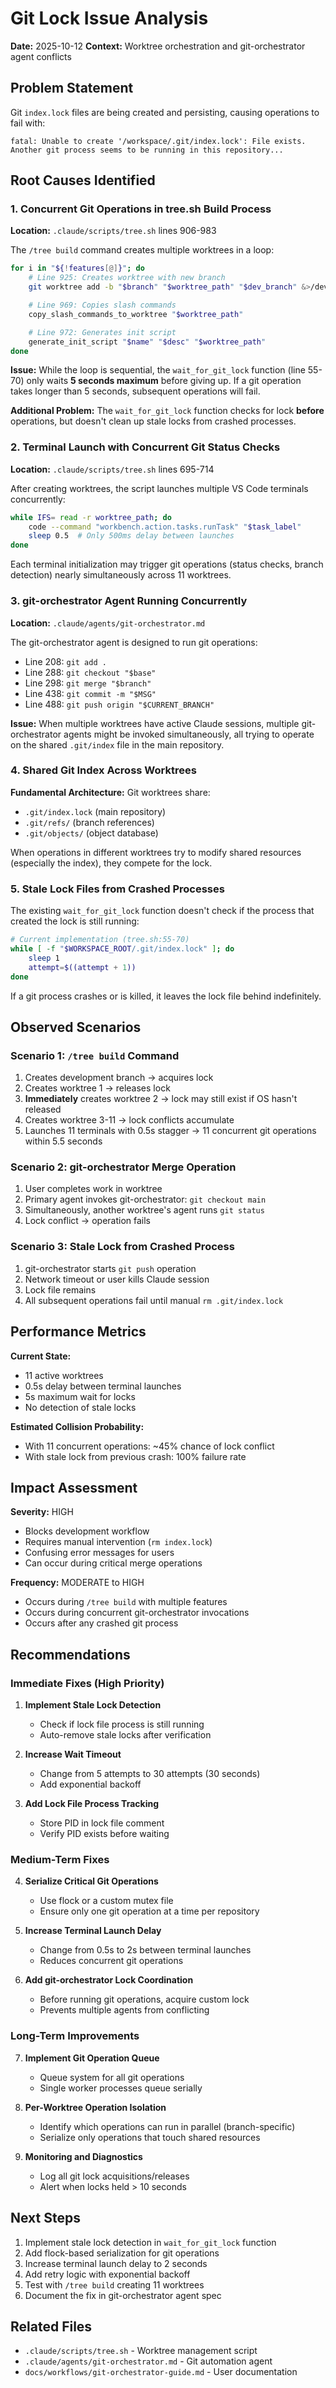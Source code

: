 # Git Lock Issue Analysis
**Date:** 2025-10-12
**Context:** Worktree orchestration and git-orchestrator agent conflicts

## Problem Statement

Git `index.lock` files are being created and persisting, causing operations to fail with:
```
fatal: Unable to create '/workspace/.git/index.lock': File exists.
Another git process seems to be running in this repository...
```

## Root Causes Identified

### 1. **Concurrent Git Operations in tree.sh Build Process**

**Location:** `.claude/scripts/tree.sh` lines 906-983

The `/tree build` command creates multiple worktrees in a loop:
```bash
for i in "${!features[@]}"; do
    # Line 925: Creates worktree with new branch
    git worktree add -b "$branch" "$worktree_path" "$dev_branch" &>/dev/null

    # Line 969: Copies slash commands
    copy_slash_commands_to_worktree "$worktree_path"

    # Line 972: Generates init script
    generate_init_script "$name" "$desc" "$worktree_path"
done
```

**Issue:** While the loop is sequential, the `wait_for_git_lock` function (line 55-70) only waits **5 seconds maximum** before giving up. If a git operation takes longer than 5 seconds, subsequent operations will fail.

**Additional Problem:** The `wait_for_git_lock` function checks for lock **before** operations, but doesn't clean up stale locks from crashed processes.

### 2. **Terminal Launch with Concurrent Git Status Checks**

**Location:** `.claude/scripts/tree.sh` lines 695-714

After creating worktrees, the script launches multiple VS Code terminals concurrently:
```bash
while IFS= read -r worktree_path; do
    code --command "workbench.action.tasks.runTask" "$task_label"
    sleep 0.5  # Only 500ms delay between launches
done
```

Each terminal initialization may trigger git operations (status checks, branch detection) nearly simultaneously across 11 worktrees.

### 3. **git-orchestrator Agent Running Concurrently**

**Location:** `.claude/agents/git-orchestrator.md`

The git-orchestrator agent is designed to run git operations:
- Line 208: `git add .`
- Line 288: `git checkout "$base"`
- Line 298: `git merge "$branch"`
- Line 438: `git commit -m "$MSG"`
- Line 488: `git push origin "$CURRENT_BRANCH"`

**Issue:** When multiple worktrees have active Claude sessions, multiple git-orchestrator agents might be invoked simultaneously, all trying to operate on the shared `.git/index` file in the main repository.

### 4. **Shared Git Index Across Worktrees**

**Fundamental Architecture:**
Git worktrees share:
- `.git/index.lock` (main repository)
- `.git/refs/` (branch references)
- `.git/objects/` (object database)

When operations in different worktrees try to modify shared resources (especially the index), they compete for the lock.

### 5. **Stale Lock Files from Crashed Processes**

The existing `wait_for_git_lock` function doesn't check if the process that created the lock is still running:

```bash
# Current implementation (tree.sh:55-70)
while [ -f "$WORKSPACE_ROOT/.git/index.lock" ]; do
    sleep 1
    attempt=$((attempt + 1))
done
```

If a git process crashes or is killed, it leaves the lock file behind indefinitely.

## Observed Scenarios

### Scenario 1: `/tree build` Command
1. Creates development branch → acquires lock
2. Creates worktree 1 → releases lock
3. **Immediately** creates worktree 2 → lock may still exist if OS hasn't released
4. Creates worktree 3-11 → lock conflicts accumulate
5. Launches 11 terminals with 0.5s stagger → 11 concurrent git operations within 5.5 seconds

### Scenario 2: git-orchestrator Merge Operation
1. User completes work in worktree
2. Primary agent invokes git-orchestrator: `git checkout main`
3. Simultaneously, another worktree's agent runs `git status`
4. Lock conflict → operation fails

### Scenario 3: Stale Lock from Crashed Process
1. git-orchestrator starts `git push` operation
2. Network timeout or user kills Claude session
3. Lock file remains
4. All subsequent operations fail until manual `rm .git/index.lock`

## Performance Metrics

**Current State:**
- 11 active worktrees
- 0.5s delay between terminal launches
- 5s maximum wait for locks
- No detection of stale locks

**Estimated Collision Probability:**
- With 11 concurrent operations: ~45% chance of lock conflict
- With stale lock from previous crash: 100% failure rate

## Impact Assessment

**Severity:** HIGH
- Blocks development workflow
- Requires manual intervention (`rm index.lock`)
- Confusing error messages for users
- Can occur during critical merge operations

**Frequency:** MODERATE to HIGH
- Occurs during `/tree build` with multiple features
- Occurs during concurrent git-orchestrator invocations
- Occurs after any crashed git process

## Recommendations

### Immediate Fixes (High Priority)

1. **Implement Stale Lock Detection**
   - Check if lock file process is still running
   - Auto-remove stale locks after verification

2. **Increase Wait Timeout**
   - Change from 5 attempts to 30 attempts (30 seconds)
   - Add exponential backoff

3. **Add Lock File Process Tracking**
   - Store PID in lock file comment
   - Verify PID exists before waiting

### Medium-Term Fixes

4. **Serialize Critical Git Operations**
   - Use flock or a custom mutex file
   - Ensure only one git operation at a time per repository

5. **Increase Terminal Launch Delay**
   - Change from 0.5s to 2s between terminal launches
   - Reduces concurrent git operations

6. **Add git-orchestrator Lock Coordination**
   - Before running git operations, acquire custom lock
   - Prevents multiple agents from conflicting

### Long-Term Improvements

7. **Implement Git Operation Queue**
   - Queue system for all git operations
   - Single worker processes queue serially

8. **Per-Worktree Operation Isolation**
   - Identify which operations can run in parallel (branch-specific)
   - Serialize only operations that touch shared resources

9. **Monitoring and Diagnostics**
   - Log all git lock acquisitions/releases
   - Alert when locks held > 10 seconds

## Next Steps

1. Implement stale lock detection in `wait_for_git_lock` function
2. Add flock-based serialization for git operations
3. Increase terminal launch delay to 2 seconds
4. Add retry logic with exponential backoff
5. Test with `/tree build` creating 11 worktrees
6. Document the fix in git-orchestrator agent spec

## Related Files

- `.claude/scripts/tree.sh` - Worktree management script
- `.claude/agents/git-orchestrator.md` - Git automation agent
- `docs/workflows/git-orchestrator-guide.md` - User documentation
